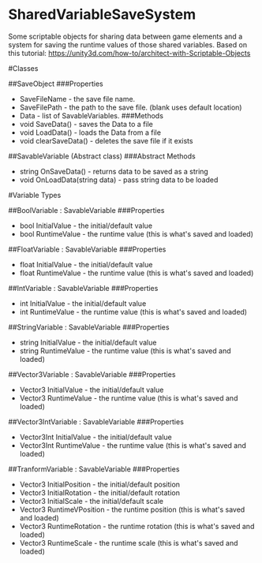 # SharedVariableSaveSystem
Some scriptable objects for sharing data between game elements and a system for saving the runtime values of those shared variables.
Based on this tutorial: https://unity3d.com/how-to/architect-with-Scriptable-Objects

#Classes

##SaveObject
###Properties
* SaveFileName - the save file name.
* SaveFilePath - the path to the save file. (blank uses default location)
* Data - list of SavableVariables.
###Methods
* void SaveData() - saves the Data to a file
* void LoadData() - loads the Data from a file
* void clearSaveData() - deletes the save file if it exists

##SavableVariable (Abstract class)
###Abstract Methods
* string OnSaveData() - returns data to be saved as a string
* void OnLoadData(string data) - pass string data to be loaded

#Variable Types

##BoolVariable : SavableVariable
###Properties
* bool InitialValue - the initial/default value
* bool RuntimeValue - the runtime value (this is what's saved and loaded)

##FloatVariable : SavableVariable
###Properties
* float InitialValue - the initial/default value
* float RuntimeValue - the runtime value (this is what's saved and loaded)

##IntVariable : SavableVariable
###Properties
* int InitialValue - the initial/default value
* int RuntimeValue - the runtime value (this is what's saved and loaded)

##StringVariable : SavableVariable
###Properties
* string InitialValue - the initial/default value
* string RuntimeValue - the runtime value (this is what's saved and loaded)

##Vector3Variable : SavableVariable
###Properties
* Vector3 InitialValue - the initial/default value
* Vector3 RuntimeValue - the runtime value (this is what's saved and loaded)

##Vector3IntVariable : SavableVariable
###Properties
* Vector3Int InitialValue - the initial/default value
* Vector3Int RuntimeValue - the runtime value (this is what's saved and loaded)

##TranformVariable : SavableVariable
###Properties
* Vector3 InitialPosition - the initial/default position
* Vector3 InitialRotation - the initial/default rotation
* Vector3 InitialScale - the initial/default scale
* Vector3 RuntimeVPosition - the runtime position (this is what's saved and loaded)
* Vector3 RuntimeRotation - the runtime rotation (this is what's saved and loaded)
* Vector3 RuntimeScale - the runtime scale (this is what's saved and loaded)
